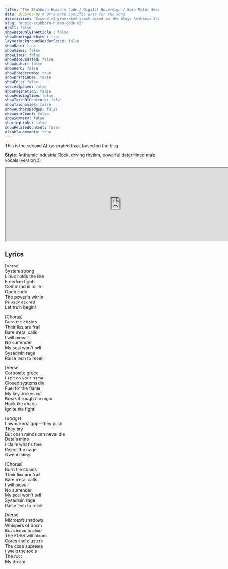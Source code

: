 ```yaml
---
title: "The Stubborn Human's Code / Digital Sovereign / Bare Metal Heart (Version 2)"
date: 2025-05-09 # Or a more specific date for the song
description: "Second AI-generated track based on the blog: Anthemic Industrial Rock, driving rhythm, powerful determined male vocals (v2)."
slug: "music-stubborn-human-code-v2"
draft: false
showDateOnlyInArticle : false
showHeadingAnchors : true
layoutBackgroundHeaderSpace: false
showDate: true
showViews: false
showLikes: false
showDateUpdated: false
showAuthor: false
showHero: false
showBreadcrumbs: true
showDraftLabel: false
showEdit: false
seriesOpened: false
showPagination: false
showReadingTime: false
showTableOfContents: false
showTaxonomies: false
showAuthorsBadges: false
showWordCount: false
showSummary: false
sharingLinks: false
showRelatedContent: false
disableComments: true
---
```


This is the second AI-generated track based on the blog.

**Style:** Anthemic Industrial Rock, driving rhythm, powerful determined male vocals (version 2)

<iframe src="https://suno.com/embed/10aaafd3-85a3-4762-87ff-6ce9ebbacc9e" width="760" height="240"><a href="https://suno.com/song/10aaafd3-85a3-4762-87ff-6ce9ebbacc9e">Listen on Suno</a></iframe>

## Lyrics
[Verse]  
System strong  
Linux holds the line  
Freedom fights  
Command is mine  
Open code  
The power's within  
Privacy sacred  
Let truth begin!

[Chorus]  
Burn the chains  
Their lies are frail  
Bare metal calls  
I will prevail  
No surrender  
My soul won't sell  
Sysadmin rage  
Raise tech to rebel!

[Verse]  
Corporate greed  
I spit on your name  
Closed systems die  
Fuel for the flame  
My keystrokes cut  
Break through the night  
Hack the chaos  
Ignite the fight!  

[Bridge]  
Lawmakers’ grip—they push  
They pry  
But open minds can never die  
Data's mine  
I claim what's free  
Reject the cage  
Own destiny!  

[Chorus]  
Burn the chains  
Their lies are frail  
Bare metal calls  
I will prevail  
No surrender  
My soul won't sell  
Sysadmin rage  
Raise tech to rebel!  

[Verse]  
Microsoft shadows  
Whispers of doom  
But choice is clear  
The FOSS will bloom  
Cores and clusters  
The code supreme  
I wield the tools  
The root  
My dream  